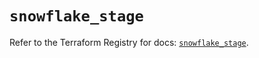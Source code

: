 # `snowflake_stage`

Refer to the Terraform Registry for docs: [`snowflake_stage`](https://registry.terraform.io/providers/snowflake-labs/snowflake/0.87.2/docs/resources/stage).
